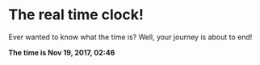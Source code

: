 # The real time clock!

Ever wanted to know what the time is? Well, your journey is about to end!

**The time is Nov 19, 2017, 02:46**